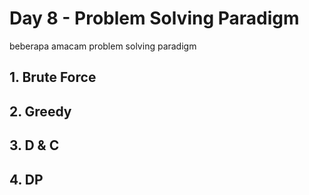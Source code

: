 # Day 8 - Problem Solving Paradigm

beberapa amacam problem solving paradigm

## 1. Brute Force

## 2. Greedy

## 3. D & C

## 4. DP
